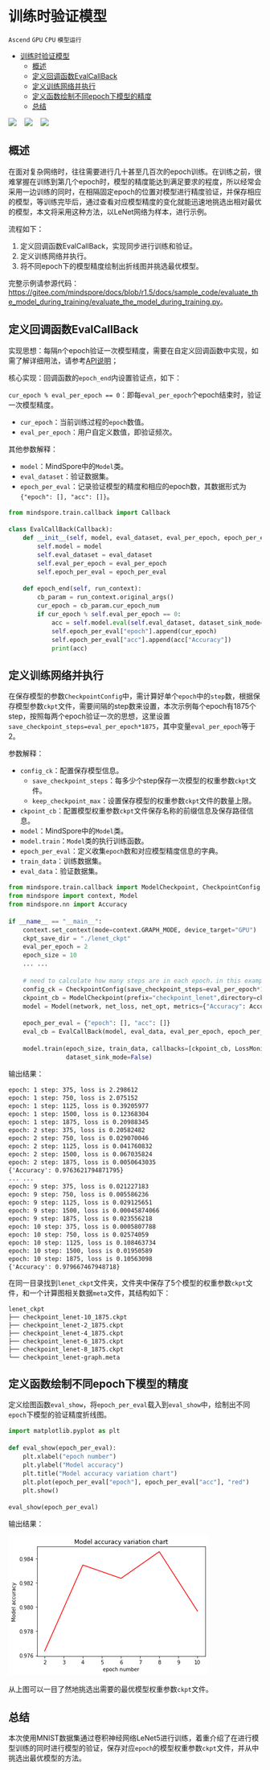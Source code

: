 ﻿# 训练时验证模型

`Ascend` `GPU` `CPU` `模型运行`

<!-- TOC -->

- [训练时验证模型](#训练时验证模型)
    - [概述](#概述)
    - [定义回调函数EvalCallBack](#定义回调函数evalcallback)
    - [定义训练网络并执行](#定义训练网络并执行)
    - [定义函数绘制不同epoch下模型的精度](#定义函数绘制不同epoch下模型的精度)
    - [总结](#总结)

<!-- /TOC -->

<a href="https://gitee.com/mindspore/docs/blob/r1.5/docs/mindspore/programming_guide/source_zh_cn/evaluate_the_model_during_training.md" target="_blank"><img src="https://gitee.com/mindspore/docs/raw/r1.5/resource/_static/logo_source.png"></a>
&nbsp;&nbsp;
<a href="https://obs.dualstack.cn-north-4.myhuaweicloud.com/mindspore-website/notebook/r1.5/notebook/mindspore_evaluate_the_model_during_training.ipynb"><img src="https://gitee.com/mindspore/docs/raw/r1.5/resource/_static/logo_notebook.png"></a>
&nbsp;&nbsp;
<a href="https://authoring-modelarts-cnnorth4.huaweicloud.com/console/lab?share-url-b64=aHR0cHM6Ly9vYnMuZHVhbHN0YWNrLmNuLW5vcnRoLTQubXlodWF3ZWljbG91ZC5jb20vbWluZHNwb3JlLXdlYnNpdGUvbm90ZWJvb2svbW9kZWxhcnRzL21pbmRzcG9yZV9ldmFsdWF0ZV90aGVfbW9kZWxfZHVyaW5nX3RyYWluaW5nLmlweW5i&imageid=65f636a0-56cf-49df-b941-7d2a07ba8c8c" target="_blank"><img src="https://gitee.com/mindspore/docs/raw/r1.5/resource/_static/logo_modelarts.png"></a>

## 概述

在面对复杂网络时，往往需要进行几十甚至几百次的epoch训练。在训练之前，很难掌握在训练到第几个epoch时，模型的精度能达到满足要求的程度，所以经常会采用一边训练的同时，在相隔固定epoch的位置对模型进行精度验证，并保存相应的模型，等训练完毕后，通过查看对应模型精度的变化就能迅速地挑选出相对最优的模型，本文将采用这种方法，以LeNet网络为样本，进行示例。

流程如下：

1. 定义回调函数EvalCallBack，实现同步进行训练和验证。
2. 定义训练网络并执行。
3. 将不同epoch下的模型精度绘制出折线图并挑选最优模型。

完整示例请参源代码：<https://gitee.com/mindspore/docs/blob/r1.5/docs/sample_code/evaluate_the_model_during_training/evaluate_the_model_during_training.py>。

## 定义回调函数EvalCallBack

实现思想：每隔n个epoch验证一次模型精度，需要在自定义回调函数中实现，如需了解详细用法，请参考[API说明](https://www.mindspore.cn/docs/api/zh-CN/r1.5/api_python/mindspore.train.html#mindspore.train.callback.Callback)；

核心实现：回调函数的`epoch_end`内设置验证点，如下：

`cur_epoch % eval_per_epoch == 0`：即每`eval_per_epoch`个epoch结束时，验证一次模型精度。

- `cur_epoch`：当前训练过程的`epoch`数值。
- `eval_per_epoch`：用户自定义数值，即验证频次。

其他参数解释：

- `model`：MindSpore中的`Model`类。
- `eval_dataset`：验证数据集。
- `epoch_per_eval`：记录验证模型的精度和相应的epoch数，其数据形式为`{"epoch": [], "acc": []}`。

```python
from mindspore.train.callback import Callback

class EvalCallBack(Callback):
    def __init__(self, model, eval_dataset, eval_per_epoch, epoch_per_eval):
        self.model = model
        self.eval_dataset = eval_dataset
        self.eval_per_epoch = eval_per_epoch
        self.epoch_per_eval = epoch_per_eval

    def epoch_end(self, run_context):
        cb_param = run_context.original_args()
        cur_epoch = cb_param.cur_epoch_num
        if cur_epoch % self.eval_per_epoch == 0:
            acc = self.model.eval(self.eval_dataset, dataset_sink_mode=False)
            self.epoch_per_eval["epoch"].append(cur_epoch)
            self.epoch_per_eval["acc"].append(acc["Accuracy"])
            print(acc)

```

## 定义训练网络并执行

在保存模型的参数`CheckpointConfig`中，需计算好单个`epoch`中的`step`数，根据保存模型参数`ckpt`文件，需要间隔的step数来设置，本次示例每个epoch有1875个step，按照每两个epoch验证一次的思想，这里设置`save_checkpoint_steps=eval_per_epoch*1875`，其中变量`eval_per_epoch`等于2。

参数解释：

- `config_ck`：配置保存模型信息。
    - `save_checkpoint_steps`：每多少个step保存一次模型的权重参数`ckpt`文件。
    - `keep_checkpoint_max`：设置保存模型的权重参数`ckpt`文件的数量上限。
- `ckpoint_cb`：配置模型权重参数`ckpt`文件保存名称的前缀信息及保存路径信息。
- `model`：MindSpore中的`Model`类。
- `model.train`：`Model`类的执行训练函数。
- `epoch_per_eval`：定义收集`epoch`数和对应模型精度信息的字典。
- `train_data`：训练数据集。
- `eval_data`：验证数据集。

```python
from mindspore.train.callback import ModelCheckpoint, CheckpointConfig, LossMonitor
from mindspore import context, Model
from mindspore.nn import Accuracy

if __name__ == "__main__":
    context.set_context(mode=context.GRAPH_MODE, device_target="GPU")
    ckpt_save_dir = "./lenet_ckpt"
    eval_per_epoch = 2
    epoch_size = 10
    ... ...

    # need to calculate how many steps are in each epoch，in this example, 1875 steps per epoch
    config_ck = CheckpointConfig(save_checkpoint_steps=eval_per_epoch*1875, keep_checkpoint_max=15)
    ckpoint_cb = ModelCheckpoint(prefix="checkpoint_lenet",directory=ckpt_save_dir, config=config_ck)
    model = Model(network, net_loss, net_opt, metrics={"Accuracy": Accuracy()})

    epoch_per_eval = {"epoch": [], "acc": []}
    eval_cb = EvalCallBack(model, eval_data, eval_per_epoch, epoch_per_eval)

    model.train(epoch_size, train_data, callbacks=[ckpoint_cb, LossMonitor(375), eval_cb],
                dataset_sink_mode=False)
```

输出结果：

```text
epoch: 1 step: 375, loss is 2.298612
epoch: 1 step: 750, loss is 2.075152
epoch: 1 step: 1125, loss is 0.39205977
epoch: 1 step: 1500, loss is 0.12368304
epoch: 1 step: 1875, loss is 0.20988345
epoch: 2 step: 375, loss is 0.20582482
epoch: 2 step: 750, loss is 0.029070046
epoch: 2 step: 1125, loss is 0.041760832
epoch: 2 step: 1500, loss is 0.067035824
epoch: 2 step: 1875, loss is 0.0050643035
{'Accuracy': 0.9763621794871795}
... ...
epoch: 9 step: 375, loss is 0.021227183
epoch: 9 step: 750, loss is 0.005586236
epoch: 9 step: 1125, loss is 0.029125651
epoch: 9 step: 1500, loss is 0.00045874066
epoch: 9 step: 1875, loss is 0.023556218
epoch: 10 step: 375, loss is 0.0005807788
epoch: 10 step: 750, loss is 0.02574059
epoch: 10 step: 1125, loss is 0.108463734
epoch: 10 step: 1500, loss is 0.01950589
epoch: 10 step: 1875, loss is 0.10563098
{'Accuracy': 0.979667467948718}
```

在同一目录找到`lenet_ckpt`文件夹，文件夹中保存了5个模型的权重参数`ckpt`文件，和一个计算图相关数据`meta`文件，其结构如下：

```text
lenet_ckpt
├── checkpoint_lenet-10_1875.ckpt
├── checkpoint_lenet-2_1875.ckpt
├── checkpoint_lenet-4_1875.ckpt
├── checkpoint_lenet-6_1875.ckpt
├── checkpoint_lenet-8_1875.ckpt
└── checkpoint_lenet-graph.meta
```

## 定义函数绘制不同epoch下模型的精度

定义绘图函数`eval_show`，将`epoch_per_eval`载入到`eval_show`中，绘制出不同`epoch`下模型的验证精度折线图。

```python
import matplotlib.pyplot as plt

def eval_show(epoch_per_eval):
    plt.xlabel("epoch number")
    plt.ylabel("Model accuracy")
    plt.title("Model accuracy variation chart")
    plt.plot(epoch_per_eval["epoch"], epoch_per_eval["acc"], "red")
    plt.show()

eval_show(epoch_per_eval)
```

输出结果：

![png](./images/evaluate_the_model_during_training.png)

从上图可以一目了然地挑选出需要的最优模型权重参数`ckpt`文件。

## 总结

本次使用MNIST数据集通过卷积神经网络LeNet5进行训练，着重介绍了在进行模型训练的同时进行模型的验证，保存对应`epoch`的模型权重参数`ckpt`文件，并从中挑选出最优模型的方法。
